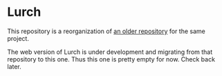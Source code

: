 
# Lurch

This repository is a reorganization of
[an older repository](https://github.com/nathancarter/weblurch)
for the same project.

The web version of Lurch is under development and migrating from that
repository to this one.  Thus this one is pretty empty for now.  Check back
later.

